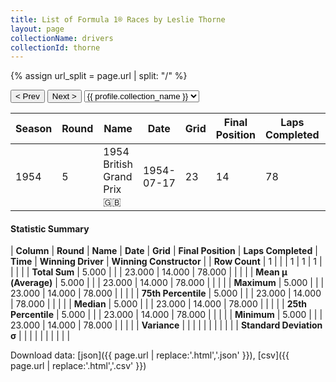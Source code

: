 ```yaml
---
title: List of Formula 1® Races by Leslie Thorne
layout: page
collectionName: drivers
collectionId: thorne
---
```


{% assign url_split = page.url | split: "/" %}
<div id="collection-navigation">
<button onclick="selector.options[selector.selectedIndex-1].value && (window.location = selector.options[selector.selectedIndex-1].value);">&lt; Prev</button>
<button onclick="selector.options[selector.selectedIndex+1].value && (window.location = selector.options[selector.selectedIndex+1].value);">Next &gt;</button>
<select id="selector" onchange="this.options[this.selectedIndex].value && (window.location = this.options[this.selectedIndex].value);">
  {% for collectionId in site.data[page.collectionName].refs %}
    {% if collectionId == page.collectionId %}
      {% assign selected = "selected" %}
    {% else %}
      {% assign selected = "" %}
    {% endif %}
    {% assign profile = site.data[page.collectionName][collectionId].profile %}
    <option value="/f1/{{ page.collectionName }}/{{ collectionId }}/{{ url_split[4] }}" {{ selected }}>{{ profile.collection_name }}</option>
  {% endfor %}
</select>
</div>

| Season | Round | Name | Date | Grid | Final Position | Laps Completed | Time | Winning Driver | Winning Constructor |
|--|--|--|--|--|--|--|--|--|--|
| 1954 | 5 | 1954 British Grand Prix 🇬🇧 | 1954-07-17 | 23 | 14 | 78 |   | José Froilán González 🇦🇷 | Ferrari 🇮🇹 |

#### Statistic Summary

| **Column** | **Round** | **Name** | **Date** | **Grid** | **Final Position** | **Laps Completed** | **Time** | **Winning Driver** | **Winning Constructor** |
| **Row Count** | 1 |  |  | 1 | 1 | 1 |  |  |  |
| **Total Sum** | 5.000 |  |  | 23.000 | 14.000 | 78.000 |  |  |  |
| **Mean μ (Average)** | 5.000 |  |  | 23.000 | 14.000 | 78.000 |  |  |  |
| **Maximum** | 5.000 |  |  | 23.000 | 14.000 | 78.000 |  |  |  |
| **75th Percentile** | 5.000 |  |  | 23.000 | 14.000 | 78.000 |  |  |  |
| **Median** | 5.000 |  |  | 23.000 | 14.000 | 78.000 |  |  |  |
| **25th Percentile** | 5.000 |  |  | 23.000 | 14.000 | 78.000 |  |  |  |
| **Minimum** | 5.000 |  |  | 23.000 | 14.000 | 78.000 |  |  |  |
| **Variance** |  |  |  |  |  |  |  |  |  |
| **Standard Deviation σ** |  |  |  |  |  |  |  |  |  |

Download data: [json]({{ page.url | replace:'.html','.json' }}), [csv]({{ page.url | replace:'.html','.csv' }})
